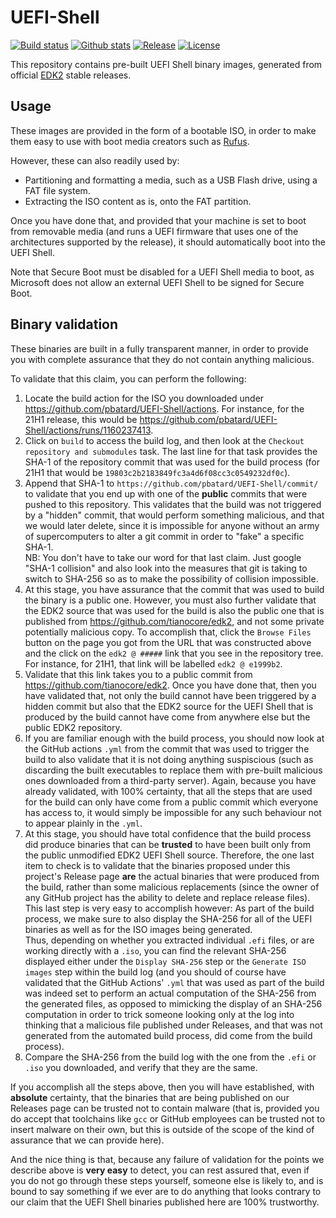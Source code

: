 UEFI-Shell
==========

[![Build status](https://img.shields.io/github/actions/workflow/status/pbatard/UEFI-Shell/linux_gcc_edk2.yml?label=Build%20Status&style=flat-square)](https://github.com/pbatard/UEFI-Shell/actions/workflows/linux_gcc_edk2.yml)
[![Github stats](https://img.shields.io/github/downloads/pbatard/UEFI-Shell/total.svg?label=Downloads&style=flat-square)](https://github.com/pbatard/UEFI-Shell/releases)
[![Release](https://img.shields.io/badge/Latest%20Release-22H2%20(edk2--stable202211)-blue.svg?style=flat-square)](https://github.com/pbatard/UEFI-Shell/releases)
[![License](https://img.shields.io/badge/License-BSD%202--Clause-orange.svg)](https://opensource.org/licenses/BSD-2-Clause)

This repository contains pre-built UEFI Shell binary images, generated from
official [EDK2](https://github.com/tianocore/edk2) stable releases.

## Usage

These images are provided in the form of a bootable ISO, in order to make them
easy to use with boot media creators such as [Rufus](https://rufus.ie).

However, these can also readily used by:
- Partitioning and formatting a media, such as a USB Flash drive, using a FAT
  file system.
- Extracting the ISO content as is, onto the FAT partition.

Once you have done that, and provided that your machine is set to boot from
removable media (and runs a UEFI firmware that uses one of the architectures
supported by the release), it should automatically boot into the UEFI Shell.

Note that Secure Boot must be disabled for a UEFI Shell media to boot, as
Microsoft does not allow an external UEFI Shell to be signed for Secure Boot.

## Binary validation

These binaries are built in a fully transparent manner, in order to provide
you with complete assurance that they do not contain anything malicious.

To validate that this claim, you can perform the following:

1. Locate the build action for the ISO you downloaded under
   https://github.com/pbatard/UEFI-Shell/actions. For instance, for the 21H1
   release, this would be https://github.com/pbatard/UEFI-Shell/actions/runs/1160237413.
2. Click on `build` to access the build log, and then look at the `Checkout
   repository and submodules` task. The last line for that task provides the
   SHA-1 of the repository commit that was used for the build process (for 21H1
   that would be `19803c2b2183849fc3a4d6f08cc3c0549232df0c`).
3. Append that SHA-1 to `https://github.com/pbatard/UEFI-Shell/commit/` to
   validate that you end up with one of the __public__ commits that were
   pushed to this repository. This validates that the build was not triggered
   by a "hidden" commit, that would perform something malicious, and that we
   would later delete, since it is impossible for anyone without an army of
   supercomputers to alter a git commit in order to "fake" a specific SHA-1.  
   NB: You don't have to take our word for that last claim. Just google "SHA-1
   collision" and also look into the measures that git is taking to switch to
   SHA-256 so as to make the possibility of collision impossible.
4. At this stage, you have assurance that the commit that was used to build
   the binary is a public one. However, you must also further validate that
   the EDK2 source that was used for the build is also the public one that
   is published from https://github.com/tianocore/edk2, and not some private
   potentially malicious copy. To accomplish that, click the `Browse Files`
   button on the page you got from the URL that was constructed above and
   the click on the `edk2 @ #####` link that you see in the repository tree.
   For instance, for 21H1, that link will be labelled `edk2 @ e1999b2`.
5. Validate that this link takes you to a public commit from
   https://github.com/tianocore/edk2. Once you have done that, then you have
   validated that, not only the build cannot have been triggered by a hidden
   commit but also that the EDK2 source for the UEFI Shell that is produced
   by the build cannot have come from anywhere else but the public EDK2
   repository.
6. If you are familiar enough with the build process, you should now look at
   the GitHub actions `.yml` from the commit that was used to trigger the build
   to also validate that it is not doing anything suspiscious (such as
   discarding the built executables to replace them with pre-built malicious
   ones downloaded from a third-party server). Again, because you have already
   validated, with 100% certainty, that all the steps that are used for the
   build can only have come from a public commit which everyone has access to,
   it would simply be impossible for any such behaviour not to appear plainly
   in the `.yml`.
7. At this stage, you should have total confidence that the build process did
   produce binaries that can be __trusted__ to have been built only from the
   public unmodified EDK2 UEFI Shell source. Therefore, the one last item to
   check is to validate that the binaries proposed under this project's Release
   page __are__ the actual binaries that were produced from the build, rather
   than some malicious replacements (since the owner of any GitHub project has
   the ability to delete and replace release files). This last step is very
   easy to accomplish however: As part of the build process, we make sure to
   also display the SHA-256 for all of the UEFI binaries as well as for the
   ISO images being generated.  
   Thus, depending on whether you extracted individual `.efi` files, or are
   working directly with a `.iso`, you can find the relevant SHA-256 displayed
   either under the `Display SHA-256` step or the `Generate ISO images` step
   within the build log (and you should of course have validated that the
   GitHub Actions' `.yml` that was used as part of the build was indeed set
   to perform an actual computation of the SHA-256 from the generated files,
   as opposed to mimicking the display of an SHA-256 computation in order to
   trick someone looking only at the log into thinking that a malicious file
   published under Releases, and that was not generated from the automated
   build process, did come from the build process).
8. Compare the SHA-256 from the build log with the one from the `.efi` or
   `.iso` you downloaded, and verify that they are the same.

If you accomplish all the steps above, then you will have established, with
__absolute__ certainty, that the binaries that are being published on our
Releases page can be trusted not to contain malware (that is, provided you do
accept that toolchains like `gcc` or GitHub employees can be trusted not to
insert malware on their own, but this is outside of the scope of the kind of
assurance that we can provide here).

And the nice thing is that, because any failure of validation for the points we
describe above is __very easy__ to detect, you can rest assured that, even if
you do not go through these steps yourself, someone else is likely to, and is
bound to say something if we ever are to do anything that looks contrary to
our claim that the UEFI Shell binaries published here are 100% trustworthy.

